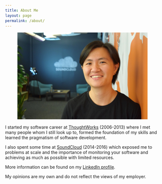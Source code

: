 ```yaml
---
title: About Me
layout: page
permalink: /about/
---
```


<figure>
	<img src="/assets/images/dahlia.jpg">
</figure>

I started my software career at [ThoughtWorks](https://www.thoughtworks.com) (2006-2013) where I met many people whom I still look up to, formed the foundation of my skills and learned the pragmatism of software development.

I also spent some time at [SoundCloud](https://www.soundcloud.com) (2014-2016) which exposed me to problems at scale and the importance of monitoring your software and achieving as much as possible with limited resources.

More information can be found on my [LinkedIn profile](https://www.linkedin.com/in/dahliabock/).

My opinions are my own and do not reflect the views of my employer.

